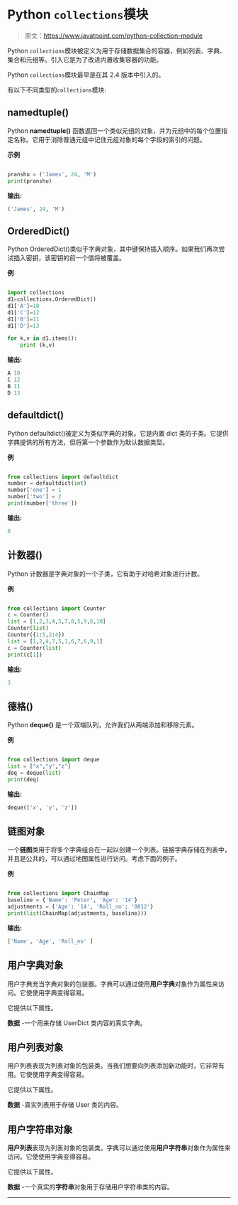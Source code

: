 # Python `collections`模块

> 原文：<https://www.javatpoint.com/python-collection-module>

Python `collections`模块被定义为用于存储数据集合的容器，例如列表、字典、集合和元组等。引入它是为了改进内置收集容器的功能。

Python `collections`模块最早是在其 2.4 版本中引入的。

有以下不同类型的`collections`模块:

## namedtuple()

Python **namedtuple()** 函数返回一个类似元组的对象，并为元组中的每个位置指定名称。它用于消除普通元组中记住元组对象的每个字段的索引的问题。

**示例**

```py

pranshu = ('James', 24, 'M')  
print(pranshu)  

```

**输出:**

```py
('James', 24, 'M')

```

## OrderedDict()

Python OrderedDict()类似于字典对象，其中键保持插入顺序。如果我们再次尝试插入密钥，该密钥的前一个值将被覆盖。

**例**

```py

import collections  
d1=collections.OrderedDict()  
d1['A']=10  
d1['C']=12  
d1['B']=11  
d1['D']=13  

for k,v in d1.items():  
    print (k,v)  

```

**输出:**

```py
A 10
C 12
B 11
D 13

```

## defaultdict()

Python defaultdict()被定义为类似字典的对象。它是内置 dict 类的子类。它提供字典提供的所有方法，但将第一个参数作为默认数据类型。

**例**

```py

from collections import defaultdict    
number = defaultdict(int)    
number['one'] = 1    
number['two'] = 2    
print(number['three'])  

```

**输出:**

```py
0

```

## 计数器()

Python 计数器是字典对象的一个子类，它有助于对哈希对象进行计数。

**例**

```py

from collections import Counter    
c = Counter()  
list = [1,2,3,4,5,7,8,5,9,6,10]    
Counter(list)  
Counter({1:5,2:4})    
list = [1,2,4,7,5,1,6,7,6,9,1]    
c = Counter(list)    
print(c[1])   

```

**输出:**

```py
3

```

## 德格()

Python **deque()** 是一个双端队列，允许我们从两端添加和移除元素。

**例**

```py

from collections import deque  
list = ["x","y","z"]  
deq = deque(list)  
print(deq)  

```

**输出:**

```py
deque(['x', 'y', 'z'])

```

## 链图对象

一个**链图**类用于将多个字典组合在一起以创建一个列表。链接字典存储在列表中，并且是公共的，可以通过地图属性进行访问。考虑下面的例子。

**例**

```py

from collections import ChainMap
baseline = {'Name': 'Peter', 'Age': '14'}
adjustments = {'Age': '14', 'Roll_no': '0012'}
print(list(ChainMap(adjustments, baseline)))

```

**输出:**

```py
['Name', 'Age', 'Roll_no' ]

```

## 用户字典对象

用户字典充当字典对象的包装器。字典可以通过使用**用户字典**对象作为属性来访问。它使使用字典变得容易。

它提供以下属性。

**数据** -一个用来存储 UserDict 类内容的真实字典。

## 用户列表对象

用户列表表现为列表对象的包装类。当我们想要向列表添加新功能时，它非常有用。它使使用字典变得容易。

它提供以下属性。

**数据** -真实列表用于存储 User 类的内容。

## 用户字符串对象

**用户列表**表现为列表对象的包装类。字典可以通过使用**用户字符串**对象作为属性来访问。它使使用字典变得容易。

它提供以下属性。

**数据** -一个真实的**字符串**对象用于存储用户字符串类的内容。

* * *